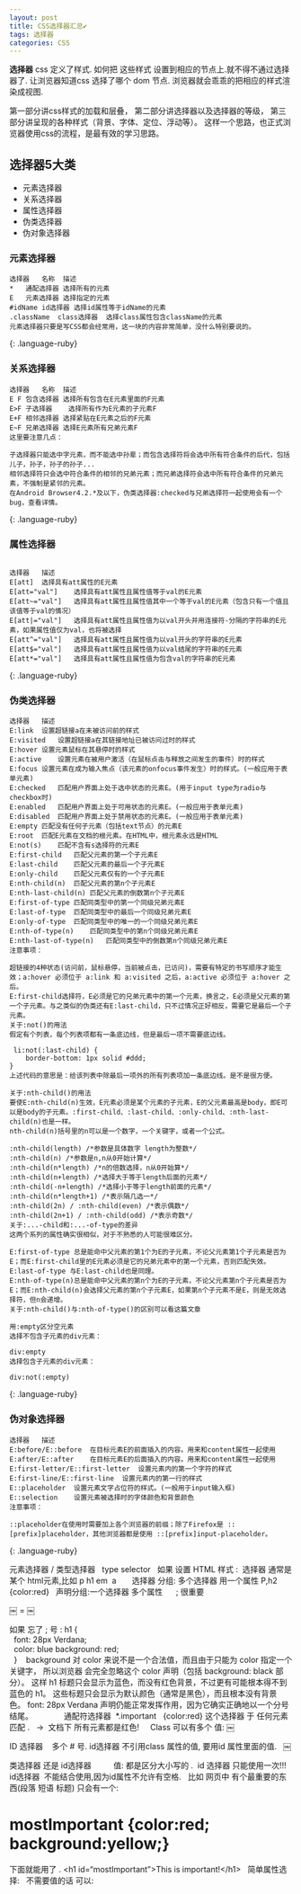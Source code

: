 ```yaml
---
layout: post
title: CSS选择器汇总✔︎
tags: 选择器
categories: CSS
---
```



**选择器**
css 定义了样式. 如何把 这些样式 设置到相应的节点上.就不得不通过选择器了.
让浏览器知道css 选择了哪个 dom 节点. 浏览器就会乖乖的把相应的样式渲染成视图.

第一部分讲css样式的加载和层叠，
第二部分讲选择器以及选择器的等级，
第三部分讲呈现的各种样式（背景、字体、定位、浮动等）。
这样一个思路，也正式浏览器使用css的流程，是最有效的学习思路。




## 选择器5大类
- 元素选择器
- 关系选择器
- 属性选择器
- 伪类选择器
- 伪对象选择器  



### 元素选择器


~~~
选择器   名称  描述
*   通配选择器 选择所有的元素
E   元素选择器 选择指定的元素
#idName id选择器 选择id属性等于idName的元素
.className  class选择器  选择class属性包含className的元素
元素选择器只要是写CSS都会经常用，这一块的内容非常简单，没什么特别要说的。
~~~
{: .language-ruby}










### 关系选择器


~~~
选择器   名称  描述
E F 包含选择器 选择所有包含在E元素里面的F元素
E>F 子选择器    选择所有作为E元素的子元素F
E+F 相邻选择器 选择紧贴在E元素之后的F元素
E~F 兄弟选择器 选择E元素所有兄弟元素F
这里要注意几点：

子选择器只能选中字元素，而不能选中孙辈；而包含选择符将会选中所有符合条件的后代，包括儿子，孙子，孙子的孙子...
相邻选择符只会选中符合条件的相邻的兄弟元素；而兄弟选择符会选中所有符合条件的兄弟元素，不强制是紧邻的元素。
在Android Browser4.2.*及以下，伪类选择器:checked与兄弟选择符一起使用会有一个bug，查看详情。
~~~
{: .language-ruby}




### 属性选择器
~~~

选择器   描述
E[att]  选择具有att属性的E元素
E[att="val"]    选择具有att属性且属性值等于val的E元素
E[att~="val"]   选择具有att属性且属性值其中一个等于val的E元素（包含只有一个值且该值等于val的情况）
E[att|="val"]   选择具有att属性且属性值为以val开头并用连接符-分隔的字符串的E元素，如果属性值仅为val，也将被选择
E[att^="val"]   选择具有att属性且属性值为以val开头的字符串的E元素
E[att$="val"]   选择具有att属性且属性值为以val结尾的字符串的E元素
E[att*="val"]   选择具有att属性且属性值为包含val的字符串的E元素
~~~
{: .language-ruby}





### 伪类选择器


~~~
选择器   描述
E:link  设置超链接a在未被访问前的样式
E:visited   设置超链接a在其链接地址已被访问过时的样式
E:hover 设置元素鼠标在其悬停时的样式
E:active    设置元素在被用户激活（在鼠标点击与释放之间发生的事件）时的样式
E:focus 设置元素在成为输入焦点（该元素的onfocus事件发生）时的样式。(一般应用于表单元素)
E:checked   匹配用户界面上处于选中状态的元素E。(用于input type为radio与checkbox时)
E:enabled   匹配用户界面上处于可用状态的元素E。(一般应用于表单元素)
E:disabled  匹配用户界面上处于禁用状态的元素E。(一般应用于表单元素)
E:empty 匹配没有任何子元素（包括text节点）的元素E
E:root  匹配E元素在文档的根元素。在HTML中，根元素永远是HTML
E:not(s)    匹配不含有s选择符的元素E
E:first-child   匹配父元素的第一个子元素E
E:last-child    匹配父元素的最后一个子元素E
E:only-child    匹配父元素仅有的一个子元素E
E:nth-child(n)  匹配父元素的第n个子元素E
E:nth-last-child(n) 匹配父元素的倒数第n个子元素E
E:first-of-type 匹配同类型中的第一个同级兄弟元素E
E:last-of-type  匹配同类型中的最后一个同级兄弟元素E
E:only-of-type  匹配同类型中的唯一的一个同级兄弟元素E
E:nth-of-type(n)    匹配同类型中的第n个同级兄弟元素E
E:nth-last-of-type(n)   匹配同类型中的倒数第n个同级兄弟元素E
注意事项：

超链接的4种状态(访问前，鼠标悬停，当前被点击，已访问)，需要有特定的书写顺序才能生效；a:hover 必须位于 a:link 和 a:visited 之后，a:active 必须位于 a:hover 之后。
E:first-child选择符，E必须是它的兄弟元素中的第一个元素，换言之，E必须是父元素的第一个子元素。与之类似的伪类还有E:last-child，只不过情况正好相反，需要它是最后一个子元素。
关于:not()的用法
假定有个列表，每个列表项都有一条底边线，但是最后一项不需要底边线。

 li:not(:last-child) {
    border-bottom: 1px solid #ddd;
}
上述代码的意思是：给该列表中除最后一项外的所有列表项加一条底边线。是不是很方便。

关于:nth-child()的用法
要使E:nth-child(n)生效，E元素必须是某个元素的子元素，E的父元素最高是body，即E可以是body的子元素。:first-child、:last-child、:only-child、:nth-last-child(n)也是一样。
nth-child(n)括号里的n可以是一个数字，一个关键字，或者一个公式。

:nth-child(length) /*参数是具体数字 length为整数*/
:nth-child(n) /*参数是n,n从0开始计算*/
:nth-child(n*length) /*n的倍数选择，n从0开始算*/
:nth-child(n+length) /*选择大于等于length后面的元素*/
:nth-child(-n+length) /*选择小于等于length前面的元素*/
:nth-child(n*length+1) /*表示隔几选一*/
:nth-child(2n) / :nth-child(even) /*表示偶数*/
:nth-child(2n+1) / :nth-child(odd) /*表示奇数*/
关于:...-child和:...-of-type的差异
这两个系列的属性确实很相似，对于不熟悉的人可能很难区分。

E:first-of-type 总是能命中父元素的第1个为E的子元素，不论父元素第1个子元素是否为E；而E:first-child里的E元素必须是它的兄弟元素中的第一个元素，否则匹配失效。E:last-of-type 与E:last-child也是同理。
E:nth-of-type(n)总是能命中父元素的第n个为E的子元素，不论父元素第n个子元素是否为E；而E:nth-child(n)会选择父元素的第n个子元素E，如果第n个子元素不是E，则是无效选择符，但n会递增。
关于:nth-child()与:nth-of-type()的区别可以看这篇文章

用:empty区分空元素
选择不包含子元素的div元素：

div:empty
选择包含子元素的div元素：

div:not(:empty)
~~~
{: .language-ruby}





### 伪对象选择器
~~~
选择器   描述
E:before/E::before  在目标元素E的前面插入的内容。用来和content属性一起使用
E:after/E::after    在目标元素E的后面插入的内容。用来和content属性一起使用
E:first-letter/E::first-letter  设置元素内的第一个字符的样式
E:first-line/E::first-line  设置元素内的第一行的样式
E::placeholder  设置元素文字占位符的样式。(一般用于input输入框)
E::selection    设置元素被选择时的字体颜色和背景颜色
注意事项：

::placeholder在使用时需要加上各个浏览器的前缀；除了Firefox是 ::[prefix]placeholder，其他浏览器都是使用 ::[prefix]input-placeholder。
~~~
{: .language-ruby}









元素选择器 / 类型选择器   type selector
 
如果 设置 HTML 样式 :  选择器 通常是 某个 html元素,比如 p h1 em  a   
 
 
选择器 分组: 多个选择器 用一个属性
P,h2 {color:red}
 
声明分组:一个选择器 多个属性      ; 很重要

￼  = ￼



如果 忘了 ; 号 :
h1 {  
  font: 28px Verdana;  
  color: blue background: red;  
  }
 
 background 对 color 来说不是一个合法值，而且由于只能为 color 指定一个关键字，
所以浏览器 会完全忽略这个 color 声明（包括 background: black 部分）。
这样 h1 标题只会显示为蓝色，而没有红色背景，不过更有可能根本得不到蓝色的 h1。
这些标题只会显示为默认颜色（通常是黑色），而且根本没有背景色。
font: 28px Verdana 声明仍能正常发挥作用，因为它确实正确地以一个分号结尾。
 
 
 
 
 
 
 通配符选择器  \*.important   {color:red}
这个选择器 于 任何元素匹配 .   →  文档下 所有元素都是红色!
 
 
Class 可以有多个 值:
￼


ID 选择器    多个 # 号.
id选择器 不引用class 属性的值, 要用id 属性里面的值.
 
￼


类选择器 还是 id选择器          值: 都是区分大小写的 . 
 id 选择器 只能使用一次!!!
id选择器  不能结合使用,因为id属性不允许有空格.
 
比如 网页中 有个最重要的东西(段落 短语 标题) 只会有一个:
# mostImportant {color:red; background:yellow;} 
下面就能用了 .
\<h1 id=“mostImportant”\>This is important!\</h1\>
 
简单属性选择:   不需要值的话 可以:
 







